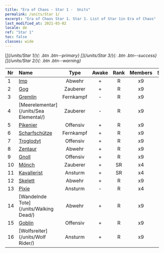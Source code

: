 ```yaml
---
title: "Era of Chaos - Star 1 -  Units"
permalink: /units/Star 1/
excerpt: "Era of Chaos Star 1. Star 1. List of Star 1in Era of Chaos"
last_modified_at: 2021-03-02
locale: de
ref: "Star 1"
toc: false
classes: wide
---
```

 [<i class="fas fa-star"/>](/units/Star 1/){: .btn .btn--primary} [<i class="fas fa-star"/><i class="fas fa-star"/><i class="fas fa-star"/>](/units/Star 3/){: .btn .btn--success} [<i class="fas fa-star"/><i class="fas fa-star"/>](/units/Star 2/){: .btn .btn--warning} 

  | Nr |         Name        |   Type   | Awake |    Rank   |   Members     |  Stars  |  Attack  |     HP    | Awaken Name  |
  |:---|:--------------------|:--------:|:-----:|:---------:|:-------------:|:-------:|:--------:|:---------:|:-------------|
  | 1 | [Imp](/units/Imp/) | Abwehr | + | R | x9 | <i class="fas fa-star"/> | 51.3 | 1224 |  Intimus  |
  | 2 | [Gog](/units/Gog/) | Zauberer | + | R | x9 | <i class="fas fa-star"/> | 102.6 | 629 |  Magog  |
  | 3 | [Gremlin](/units/Gremlin/) | Fernkampf | - | R | x9 | <i class="fas fa-star"/> | 84.4 | 645 |   -   |
  | 4 | [Meerelementar](/units/Sea Elemental/) | Zauberer | - | R | x9 | <i class="fas fa-star"/> | 201.8 | 1446 |  Gezeitenelementar  |
  | 5 | [Pikenier](/units/Pikeman/) | Offensiv | + | R | x9 | <i class="fas fa-star"/> | 84.4 | 645 |  Hellebardenträger  |
  | 6 | [Scharfschütze](/units/Marksman/) | Fernkampf | + | R | x9 | <i class="fas fa-star"/> | 85.3 | 438 |  Meisterbogenschütze  |
  | 7 | [Troglodyt](/units/Troglodyte/) | Offensiv | + | R | x9 | <i class="fas fa-star"/> | 86.0 | 744 |  Dunkler Troglodyt  |
  | 8 | [Zentaur](/units/Centaur/) | Abwehr | + | R | x9 | <i class="fas fa-star"/> | 111.0 | 2691 |  Zentaurenführer  |
  | 9 | [Gnoll](/units/Gnoll/) | Offensiv | + | R | x9 | <i class="fas fa-star"/> | 84.4 | 761 |  Gnollkrieger  |
  | 10 | [Mönch](/units/Monk/) | Zauberer | + | SR | x4 | <i class="fas fa-star"/> | 102.6 | 662 |  Zelot  |
  | 11 | [Kavallerist](/units/Cavalier/) | Ansturm | + | SR | x4 | <i class="fas fa-star"/> | 79.4 | 811 |  Heldenhafte Ritter  |
  | 12 | [Skelett](/units/Skeleton/) | Abwehr | + | R | x9 | <i class="fas fa-star"/> | 57.9 | 1158 |  Skelettkrieger  |
  | 13 | [Pixie](/units/Sprite/) | Ansturm | - | R | x4 | <i class="fas fa-star"/> | 69.5 | 993 |    |
  | 14 | [Wandelnde Tote](/units/Walking Dead/) | Abwehr | + | R | x9 | <i class="fas fa-star"/> | 117.7 | 2758 |  Zombie  |
  | 15 | [Goblin](/units/Goblin/) | Offensiv | + | R | x9 | <i class="fas fa-star"/> | 82.7 | 761 |  Hobgoblin  |
  | 16 | [Wolfsreiter](/units/Wolf Rider/) | Ansturm | + | R | x9 | <i class="fas fa-star"/> | 72.8 | 860 |  Wolfskrieger  |
